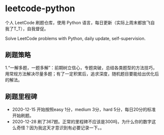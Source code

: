 # leetcode-python

个人 LeetCode 刷题仓库，使用 Python 语言，每日更新（实际上周末都放飞自我了T_T），自我督促。

Solve LeetCode problems with Python, daily update, self-supervision.

## 刷题策略
1.“一解多题，一题多解”：前期树立信心，专题突破，总结各类题型的方法技巧，用常规方法解决尽量多题；有了一定积累后，追求深度，随机题目要能给出优化后的解法。

## 刷题里程碑
- 2020-12-15 开始按照easy 1分，medium 3分，hard 5分，每日20分的标准开始刷题。
- 2020-12-28 刷了367题。正常的里程碑不应该是300吗，为什么你的数字这么奇怪？因为我这天才意识到有必要记录一下。。